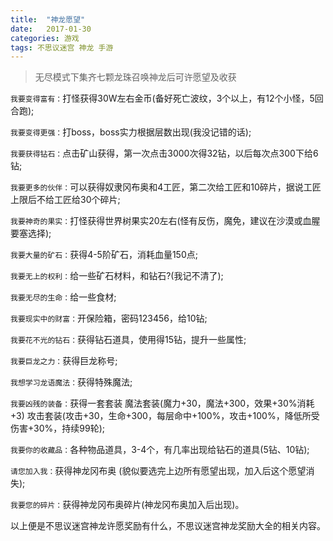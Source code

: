 ```yaml
---
title:  "神龙愿望"
date:   2017-01-30
categories: 游戏
tags: 不思议迷宫 神龙 手游
---
```


>无尽模式下集齐七颗龙珠召唤神龙后可许愿望及收获

`我要变得富有：`打怪获得30W左右金币(备好死亡波纹，3个以上，有12个小怪，5回合跑);

`我要变得更强：`打boss，boss实力根据层数出现(我没记错的话);

`我要获得钻石：`点击矿山获得，第一次点击3000次得32钻，以后每次点300下给6钻;

`我要更多的伙伴：`可以获得奴隶冈布奥和4工匠，第二次给工匠和10碎片，据说工匠上限后不给工匠给30个碎片;

`我要神奇的果实：`打怪获得世界树果实20左右(怪有反伤，魔免，建议在沙漠或血腥要塞选择);

`我要大量的矿石：`获得4-5阶矿石，消耗血量150点;

`我要无上的权利：`给一些矿石材料，和钻石?(我记不清了);

`我要无尽的生命：`给一些食材;

`我要现实中的财富：`开保险箱，密码123456，给10钻;

`我要花不光的钻石：`获得钻石道具，使用得15钻，提升一些属性;

`我要巨龙之力：`获得巨龙称号;

`我想学习龙语魔法：`获得特殊魔法;

`我要凶残的装备：`获得一套套装 魔法套装(魔力+30，魔法+300，效果+30%消耗+3) 攻击套装(攻击+30，生命+300，每层命中+100%，攻击+100%，降低所受伤害+30%，持续99轮);

`我要你的收藏品：`各种物品道具，3-4个，有几率出现给钻石的道具(5钻、10钻);

`请您加入我：`获得神龙冈布奥 (貌似要选完上边所有愿望出现，加入后这个愿望消失);

`我要您的碎片：`获得神龙冈布奥碎片(神龙冈布奥加入后出现)。

以上便是不思议迷宫神龙许愿奖励有什么，不思议迷宫神龙奖励大全的相关内容。




